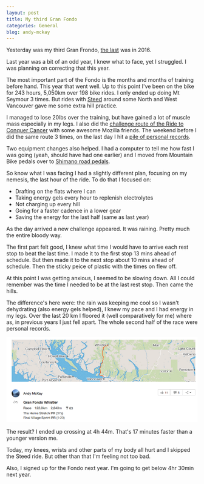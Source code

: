 ```yaml
---
layout: post
title: My third Gran Fondo
categories: General
blog: andy-mckay
---
```


Yesterday was my third Gran Frondo, <a href="https://mckay.pub/2016-11-03-second-fondo/">the last</a> was in 2016.

Last year was a bit of an odd year, I knew what to face, yet I struggled. I was planning on correcting that this year.

The most important part of the Fondo is the months and months of training before hand. This year that went well. Up to this point I've been on the bike for 243 hours, 5,050km over 198 bike rides. I only ended up doing Mt Seymour 3 times. But  rides with <a href="http://steedcycles.com/">Steed</a> around some North and West Vancouver gave me some extra hill practice.

I managed to lose 20lbs over the training, but have gained a lot of muscle mass especially in my legs. I also did the <a href="http://va17.conquercancer.ca/site/PageServer?pagename=va17_about_the_ride">challenge route of the Ride to Conquer Cancer</a> with some awesome Mozilla friends. The weekend before I did the same route 3 times, on the last day I hit a <a href="https://www.strava.com/activities/1166634297">pile of personal records</a>.

Two equipment changes also helped. I had a computer to tell me how fast I was going (yeah, should have had one earlier) and I moved from Mountain Bike pedals over to <a href="https://www.mec.ca/en/product/5037-587/PD-R550-SPD-SL-Pedals">Shimano road pedals</a>.

So know what I was facing I had a slightly different plan, focusing on my nemesis, the last hour of the ride. To do that I focused on:

* Drafting on the flats where I can
* Taking energy gels every hour to replenish electrolytes
* Not charging up every hill
* Going for a faster cadence in a lower gear
* Saving the energy for the last half (same as last year)

As the day arrived a new challenge appeared. It was raining. Pretty much the entire bloody way.

The first part felt good, I knew what time I would have to arrive each rest stop to beat the last time. I made it to the first stop 13 mins ahead of schedule. But then made it to the next stop about 10 mins ahead of schedule. Then the sticky peice of plastic with the times on flew off.

At this point I was getting anxious, I seemed to be slowing down. All I could remember was the time I needed to be at the last rest stop. Then came the hills.

The difference's here were: the rain was keeping me cool so I wasn't dehydrating (also energy gels helped), I knew my pace and I had energy in my legs. Over the last 20 km I floored it (well comparatively for me) where as, in previous years I just fell apart. The whole second half of the race were personal records.

<img src="/files/gf-3.png"></img>

The result? I ended up crossing at 4h 44m. That's 17 minutes faster than a younger version me.

Today, my knees, wrists and other parts of my body all hurt and I skipped the Steed ride. But other than that I'm feeling not too bad.

Also, I signed up for the Fondo next year. I'm going to get below 4hr 30min next year.

